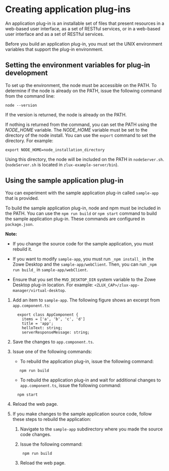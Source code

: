 # Creating application plug-ins

An application plug-in is an installable set of files that present resources in a web-based user interface, as a set of RESTful services, or in a web-based user interface and as a set of RESTful services.

Before you build an application plug-in, you must set the UNIX environment variables that support the plug-in environment.

## Setting the environment variables for plug-in development

To set up the environment, the node must be accessible on the PATH. To determine if the node is already on the PATH, issue the following command from the command line:

```
node --version
``` 

If the version is returned, the node is already on the PATH.  

If nothing is returned from the command, you can set the PATH using the *NODE_HOME* variable. The *NODE_HOME* variable must be set to the directory of the node install. You can use the `export` command to set the directory. For example: 

```
export NODE_HOME=node_installation_directory
```

Using this directory, the node will be included on the PATH in `nodeServer.sh`. (`nodeServer.sh` is located in `zlux-example-server/bin`). 

## Using the sample application plug-in

You can experiment with the sample application plug-in called `sample-app` that is provided.

To build the sample application plug-in, node and npm must be included in the PATH. You can use the `npm run build` or `npm start` command to build the sample application plug-in. These commands are configured in `package.json`.

**Note:** 

- If you change the source code for the sample application, you must rebuild it.

- If you want to modify `sample-app`, you must run `_npm install_` in the Zowe Desktop and the `sample-app/webClient`. Then, you can run `_npm run build_` in `sample-app/webClient`.

- Ensure that you set the `MVD_DESKTOP_DIR` system variable to the Zowe Desktop plug-in location. For example: `<ZLUX_CAP>/zlux-app-manager/virtual-desktop`.

1.   Add an item to `sample-app`. The following figure shows an excerpt from `app.component.ts`:

      ```
        export class AppComponent {
          items = ['a', 'b', 'c', 'd']
          title = 'app';
          helloText: string;
          serverResponseMessage: string;
      ```

2.   Save the changes to `app.component.ts`. 
3.   Issue one of the following commands: 
     -   To rebuild the application plug-in, issue the following command:
     ```
        npm run build
     ```
     -   To rebuild the application plug-in and wait for additional changes to `app.component.ts`, issue the following command:
     ```
       npm start
     ``` 
4.   Reload the web page. 
5.   If you make changes to the sample application source code, follow these steps to rebuild the application: 
     1. Navigate to the `sample-app` subdirectory where you made the source code changes. 
     2. Issue the following command:
          ```
           npm run build
          ``` 

     3.   Reload the web page. 
